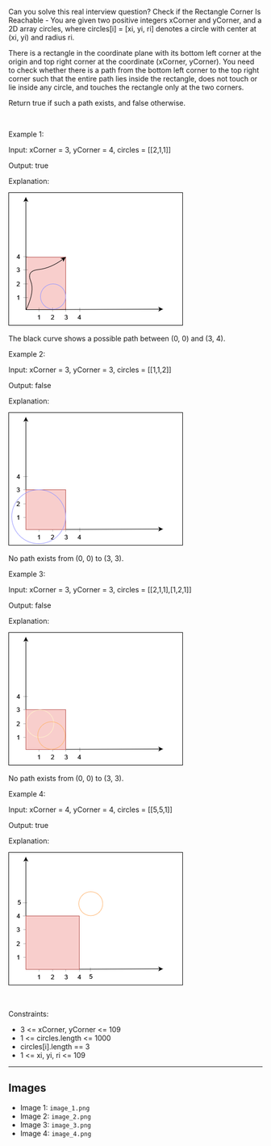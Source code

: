 Can you solve this real interview question? Check if the Rectangle Corner Is Reachable - You are given two positive integers xCorner and yCorner, and a 2D array circles, where circles[i] = [xi, yi, ri] denotes a circle with center at (xi, yi) and radius ri.

There is a rectangle in the coordinate plane with its bottom left corner at the origin and top right corner at the coordinate (xCorner, yCorner). You need to check whether there is a path from the bottom left corner to the top right corner such that the entire path lies inside the rectangle, does not touch or lie inside any circle, and touches the rectangle only at the two corners.

Return true if such a path exists, and false otherwise.

 

Example 1:

Input: xCorner = 3, yCorner = 4, circles = [[2,1,1]]

Output: true

Explanation:

![Example 1](./image_1.png)

The black curve shows a possible path between (0, 0) and (3, 4).

Example 2:

Input: xCorner = 3, yCorner = 3, circles = [[1,1,2]]

Output: false

Explanation:

![Example 2](./image_2.png)

No path exists from (0, 0) to (3, 3).

Example 3:

Input: xCorner = 3, yCorner = 3, circles = [[2,1,1],[1,2,1]]

Output: false

Explanation:

![Example 3](./image_3.png)

No path exists from (0, 0) to (3, 3).

Example 4:

Input: xCorner = 4, yCorner = 4, circles = [[5,5,1]]

Output: true

Explanation:

![Example 4](./image_4.png)

 

Constraints:

 * 3 <= xCorner, yCorner <= 109
 * 1 <= circles.length <= 1000
 * circles[i].length == 3
 * 1 <= xi, yi, ri <= 109

---

## Images

- Image 1: `image_1.png`
- Image 2: `image_2.png`
- Image 3: `image_3.png`
- Image 4: `image_4.png`
